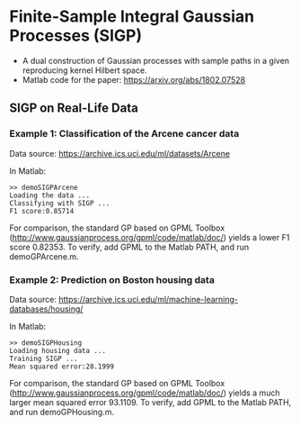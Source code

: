 # Finite-Sample Integral Gaussian Processes (SIGP)
   * A dual construction of Gaussian processes with sample paths in a given reproducing kernel Hilbert space.
   * Matlab code for the paper: https://arxiv.org/abs/1802.07528

## SIGP on Real-Life Data
### Example 1: Classification of the Arcene cancer data
Data source: https://archive.ics.uci.edu/ml/datasets/Arcene

In Matlab:
```
>> demoSIGPArcene
Loading the data ...
Classifying with SIGP ...
F1 score:0.85714
```

For comparison, the standard GP based on GPML Toolbox (http://www.gaussianprocess.org/gpml/code/matlab/doc/) yields a lower F1 score 0.82353. To verify, add GPML to the Matlab PATH, and run demoGPArcene.m. 

### Example 2: Prediction on Boston housing data 
Data source: https://archive.ics.uci.edu/ml/machine-learning-databases/housing/

In Matlab:
```
>> demoSIGPHousing
Loading housing data ...
Training SIGP ...
Mean squared error:28.1999
```

For comparison, the standard GP based on GPML Toolbox (http://www.gaussianprocess.org/gpml/code/matlab/doc/) yields a much larger mean squared error 93.1109. To verify, add GPML to the Matlab PATH, and run demoGPHousing.m. 


